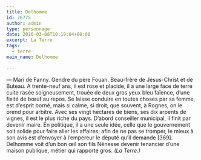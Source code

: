 ```yaml
---
title: Delhomme
id: 76775
author: admin
type: personnage
date: 2010-03-08T10:19:04+00:00
excerpt: La Terre
tags:
  - terre
main_name: Delhomme

---
```

— Mari de Fanny. Gendre du père Fouan. Beau-frère de Jésus-Christ et de Buteau. A trente-neuf ans, il est rose et placide, il a une large face de terre cuite rasée soigneusement, trouée de deux gros yeux bleu faïence, d&rsquo;une fixité de bœuf au repos. Se laisse conduire en toutes choses par sa femme, est d&rsquo;esprit borné, mais si calme, si droit, que souvent, à Rognes, on le prend pour arbitre. Avec ses vingt hectares de biens, ses dix arpents de vignes, il est le plus riche du pays. D&rsquo;abord conseiller municipal, il finit par devenir maire. En politique, il a une seule idée, celle que le gouvernement soit solide pour faire aller les affaires; afin de ne pas se tromper, le mieux à son avis est d&rsquo;envoyer à l&rsquo;empereur le député qu&rsquo;il demande [369]. Delhomme voit d&rsquo;un bon œil son fils Nénesse devenir tenancier d&rsquo;une maison publique, métier qui rapporte gros. _(La Terre.)_